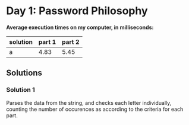 # Day 1: Password Philosophy

**Average execution times on my computer, in milliseconds:**

solution | part 1 | part 2
-------- | ------ | ------
a | 4.83 | 5.45

## Solutions

### Solution 1

Parses the data from the string, and checks each letter individually, counting the number of occurences as according to the criteria for each part.
